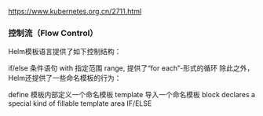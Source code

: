 https://www.kubernetes.org.cn/2711.html


### 控制流（Flow Control）

Helm模板语言提供了如下控制结构：

if/else 条件语句
with 指定范围
range, 提供了“for each”-形式的循环
除此之外，Helm还提供了一些命名模板的行为：

define 模板内部定义一个命名模板
template 导入一个命名模板
block declares a special kind of fillable template area
IF/ELSE
